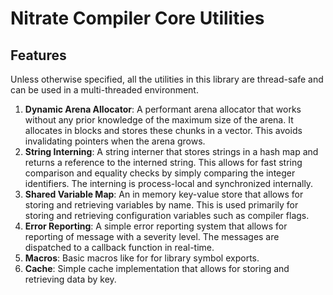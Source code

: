 # Nitrate Compiler Core Utilities

## Features

Unless otherwise specified, all the utilities in this library are thread-safe and can be used in a multi-threaded environment.

1. **Dynamic Arena Allocator**: A performant arena allocator that works without any prior knowledge of the maximum size of the arena. It allocates in blocks and stores these chunks in a vector. This avoids invalidating pointers when the arena grows.
2. **String Interning**: A string interner that stores strings in a hash map and returns a reference to the interned string. This allows for fast string comparison and equality checks by simply comparing the integer identifiers. The interning is process-local and synchronized internally.
3. **Shared Variable Map**: An in memory key-value store that allows for storing and retrieving variables by name. This is used primarily for storing and retrieving configuration variables such as compiler flags.
4. **Error Reporting**: A simple error reporting system that allows for reporting of message with a severity level. The messages are dispatched to a callback function in real-time.
5. **Macros**: Basic macros like for for library symbol exports.
6. **Cache**: Simple cache implementation that allows for storing and retrieving data by key.
